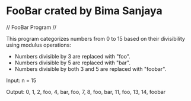 ﻿# FooBar crated by Bima Sanjaya

 // FooBar Program //

This program categorizes numbers from 0 to 15 based on their divisibility using modulus operations:

- Numbers divisible by 3 are replaced with "foo".
- Numbers divisible by 5 are replaced with "bar".
- Numbers divisible by both 3 and 5 are replaced with "foobar".

Input: n = 15

Output: 0, 1, 2, foo, 4, bar, foo, 7, 8, foo, bar, 11, foo, 13, 14, foobar



